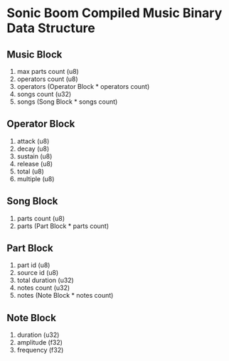 # Sonic Boom Compiled Music Binary Data Structure

## Music Block

1. max parts count (u8)
1. operators count (u8)
1. operators (Operator Block * operators count)
1. songs count (u32)
1. songs (Song Block * songs count)

## Operator Block

1. attack (u8)
1. decay (u8)
1. sustain (u8)
1. release (u8)
1. total (u8)
1. multiple (u8)

## Song Block

1. parts count (u8)
1. parts (Part Block * parts count)

## Part Block

1. part id (u8)
1. source id (u8)
1. total duration (u32)
1. notes count (u32)
1. notes (Note Block * notes count)

## Note Block

1. duration (u32)
1. amplitude (f32)
1. frequency (f32)
